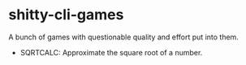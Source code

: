 # shitty-cli-games
A bunch of games with questionable quality and effort put into them.

- SQRTCALC: Approximate the square root of a number.
